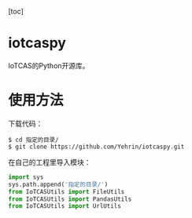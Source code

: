 [toc]

# iotcaspy

IoTCAS的Python开源库。



# 使用方法

下载代码：

```shell
$ cd 指定的目录/
$ git clone https://github.com/Yehrin/iotcaspy.git
```

在自己的工程里导入模块：

```python
import sys
sys.path.append('指定的目录/')
from IoTCASUtils import FileUtils
from IoTCASUtils import PandasUtils
from IoTCASUtils import UrlUtils
```











